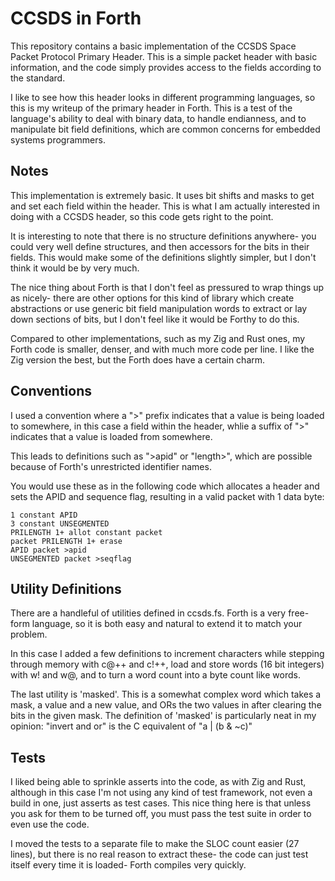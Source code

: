# CCSDS in Forth

This repository contains a basic implementation of the CCSDS Space Packet
Protocol Primary Header. This is a simple packet header with basic information,
and the code simply provides access to the fields according to the standard.


I like to see how this header looks in different programming languages, so this
is my writeup of the primary header in Forth. This is a test of the language's
ability to deal with binary data, to handle endianness, and to manipulate bit
field definitions, which are common concerns for embedded systems programmers.


## Notes

This implementation is extremely basic. It uses bit shifts and masks to get and
set each field within the header. This is what I am actually interested in
doing with a CCSDS header, so this code gets right to the point.


It is interesting to note that there is no structure definitions anywhere- you
could very well define structures, and then accessors for the bits in their
fields. This would make some of the definitions slightly simpler, but I don't
think it would be by very much.


The nice thing about Forth is that I don't feel as pressured to wrap things up
as nicely- there are other options for this kind of library which create
abstractions or use generic bit field manipulation words to extract or lay down
sections of bits, but I don't feel like it would be Forthy to do this. 


Compared to other implementations, such as my Zig and Rust ones, my Forth code
is smaller, denser, and with much more code per line. I like the Zig version
the best, but the Forth does have a certain charm.


## Conventions

I used a convention where a ">" prefix indicates that a value is being
loaded to somewhere, in this case a field within the header, whlie a suffix
of ">" indicates that a value is loaded from somewhere.

This leads to definitions such as "\>apid" or "length>", which are possible
because of Forth's unrestricted identifier names.

You would use these as in the following code which allocates a header and sets
the APID and sequence flag, resulting in a valid packet with 1 data byte:

```forth
1 constant APID
3 constant UNSEGMENTED
PRILENGTH 1+ allot constant packet
packet PRILENGTH 1+ erase
APID packet >apid
UNSEGMENTED packet >seqflag
```


## Utility Definitions

There are a handleful of utilities defined in ccsds.fs. Forth is a very
free-form language, so it is both easy and natural to extend it to match your
problem.


In this case I added a few definitions to increment characters while stepping
through memory  with c@++ and c!++, load and store words (16 bit integers) with
w! and w@, and to turn a word count into a byte count like words.


The last utility is 'masked'. This is a somewhat complex word which takes a
mask, a value and a new value, and ORs the two values in after clearing the
bits in the given mask. The definition of 'masked' is particularly neat in my
opinion: "invert and or" is the C equivalent of "a | (b & ~c)"


## Tests

I liked being able to sprinkle asserts into the code, as with Zig and Rust,
although in this case I'm not using any kind of test framework, not even a
build in one, just asserts as test cases. This nice thing here is that unless
you ask for them to be turned off, you must pass the test suite in order to
even use the code.

I moved the tests to a separate file to make the SLOC count easier (27 lines),
but there is no real reason to extract these- the code can just test itself
every time it is loaded- Forth compiles very quickly.

